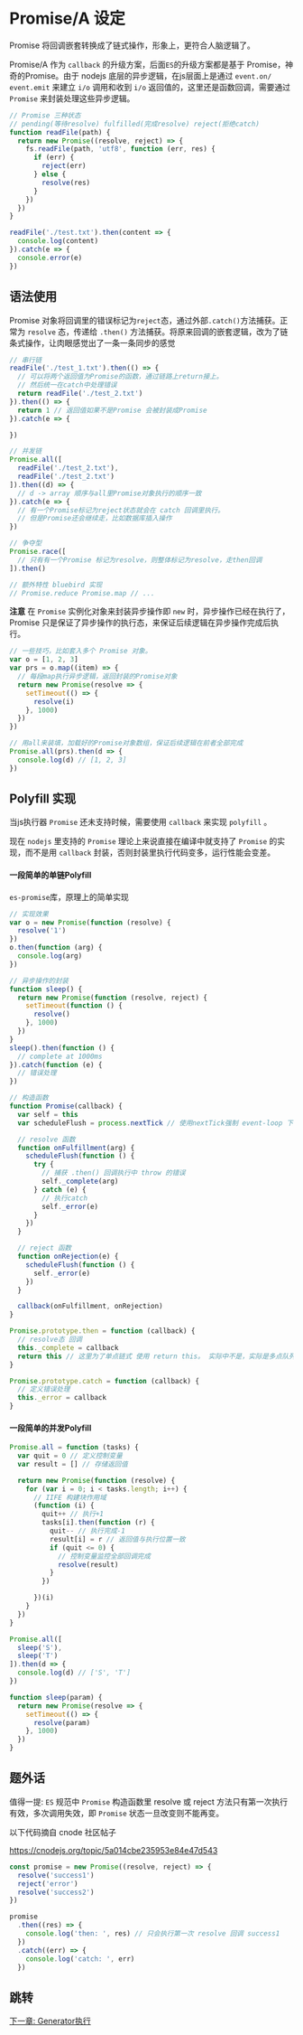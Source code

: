 # Promise/A 设定

Promise 将回调嵌套转换成了链式操作，形象上，更符合人脑逻辑了。

Promise/A 作为 `callback` 的升级方案，后面`ES`的升级方案都是基于 Promise，神奇的Promise。由于 nodejs 底层的异步逻辑，在js层面上是通过 `event.on/ event.emit` 来建立 `i/o` 调用和收到 `i/o` 返回值的，这里还是函数回调，需要通过 `Promise` 来封装处理这些异步逻辑。

```js
// Promise 三种状态 
// pending(等待resolve) fulfilled(完成resolve) reject(拒绝catch)
function readFile(path) {
  return new Promise((resolve, reject) => {
    fs.readFile(path, 'utf8', function (err, res) {
      if (err) {
        reject(err)
      } else {
        resolve(res)
      }
    })
  })
}

readFile('./test.txt').then(content => {
  console.log(content)
}).catch(e => {
  console.error(e)
})
```

## 语法使用

Promise 对象将回调里的错误标记为`reject`态，通过外部`.catch()`方法捕获。正常为 `resolve` 态，传递给 `.then()` 方法捕获。将原来回调的嵌套逻辑，改为了链条式操作，让肉眼感觉出了一条一条同步的感觉

```js
// 串行链
readFile('./test_1.txt').then(() => {
  // 可以将两个返回值为Promise的函数，通过链路上return接上。
  // 然后统一在catch中处理错误
  return readFile('./test_2.txt')
}).then(() => {
  return 1 // 返回值如果不是Promise 会被封装成Promise
}).catch(e => {

})
```

```js
// 并发链
Promise.all([
  readFile('./test_2.txt'),
  readFile('./test_2.txt')
]).then((d) => {
  // d -> array 顺序与all里Promise对象执行的顺序一致
}).catch(e => {
  // 有一个Promise标记为reject状态就会在 catch 回调里执行。
  // 但是Promise还会继续走，比如数据库插入操作
})
```

```js
// 争夺型
Promise.race([
  // 只有有一个Promise 标记为resolve，则整体标记为resolve，走then回调
]).then()

// 额外特性 bluebird 实现
// Promise.reduce Promise.map // ... 
```

**注意** 在 `Promise` 实例化对象来封装异步操作即 `new` 时，异步操作已经在执行了，Promise 只是保证了异步操作的执行态，来保证后续逻辑在异步操作完成后执行。

```js
// 一些技巧，比如套入多个 Promise 对象。
var o = [1, 2, 3]
var prs = o.map((item) => {
  // 每段map执行异步逻辑，返回封装的Promise对象
  return new Promise(resolve => {
    setTimeout(() => {
      resolve(i)
    }, 1000)
  })
})

// 用all来装填，加载好的Promise对象数组，保证后续逻辑在前者全部完成
Promise.all(prs).then(d => {
  console.log(d) // [1, 2, 3]
})
```

## Polyfill 实现

当js执行器 `Promise` 还未支持时候，需要使用 `callback` 来实现 `polyfill` 。 

现在 `nodejs` 里支持的 `Promise` 理论上来说直接在编译中就支持了 `Promise` 的实现，而不是用 `callback` 封装，否则封装里执行代码变多，运行性能会变差。

#### 一段简单的单链Polyfill

`es-promise`库，原理上的简单实现

```js
// 实现效果
var o = new Promise(function (resolve) {
  resolve('1')
})
o.then(function (arg) {
  console.log(arg)
})

// 异步操作的封装
function sleep() {
  return new Promise(function (resolve, reject) {
    setTimeout(function () {
      resolve()
    }, 1000)
  })
}
sleep().then(function () {
  // complete at 1000ms
}).catch(function (e) {
  // 错误处理
})
```

```js
// 构造函数
function Promise(callback) {
  var self = this
  var scheduleFlush = process.nextTick // 使用nextTick强制 event-loop 下次执行js，达到异步执行效果，防止 resolve 同步函数

  // resolve 函数
  function onFulfillment(arg) {
    scheduleFlush(function () {
      try {
        // 捕获 .then() 回调执行中 throw 的错误
        self._complete(arg)
      } catch (e) {
        // 执行catch
        self._error(e)
      }
    })
  }

  // reject 函数
  function onRejection(e) {
    scheduleFlush(function () {
      self._error(e)
    })
  }

  callback(onFulfillment, onRejection)
}

Promise.prototype.then = function (callback) {
  // resolve态 回调
  this._complete = callback
  return this // 这里为了单点链式 使用 return this。 实际中不是，实际是多点队列数组, 每次返回一个新的 Promise，对应减少队列元素，蛮复杂的
}

Promise.prototype.catch = function (callback) {
  // 定义错误处理
  this._error = callback
}
```

#### 一段简单的并发Polyfill

```js
Promise.all = function (tasks) {
  var quit = 0 // 定义控制变量
  var result = [] // 存储返回值

  return new Promise(function (resolve) {
    for (var i = 0; i < tasks.length; i++) {
      // IIFE 构建块作用域
      (function (i) {
        quit++ // 执行+1
        tasks[i].then(function (r) {
          quit-- // 执行完成-1
          result[i] = r // 返回值与执行位置一致
          if (quit <= 0) {
            // 控制变量监控全部回调完成
            resolve(result)
          }
        })

      })(i)
    }
  })
}

Promise.all([
  sleep('S'),
  sleep('T')
]).then(d => {
  console.log(d) // ['S', 'T']
})

function sleep(param) {
  return new Promise(resolve => {
    setTimeout(() => {
      resolve(param)
    }, 1000)
  })
}
```

## 题外话

值得一提: `ES` 规范中 `Promise` 构造函数里 resolve 或 reject 方法只有第一次执行有效，多次调用失效，即 `Promise` 状态一旦改变则不能再变。

以下代码摘自 cnode 社区帖子

https://cnodejs.org/topic/5a014cbe235953e84e47d543

```js
const promise = new Promise((resolve, reject) => {
  resolve('success1')
  reject('error')
  resolve('success2')
})

promise
  .then((res) => {
    console.log('then: ', res) // 只会执行第一次 resolve 回调 success1
  })
  .catch((err) => {
    console.log('catch: ', err)
  })
```

## 跳转

[下一章: Generator执行](Generator执行.md)